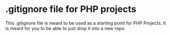 # .gitignore file for PHP projects

This .gitignore file is meant to be used as a starting point for PHP Projects. It is meant for you to be able to just drop it into a new repo.
